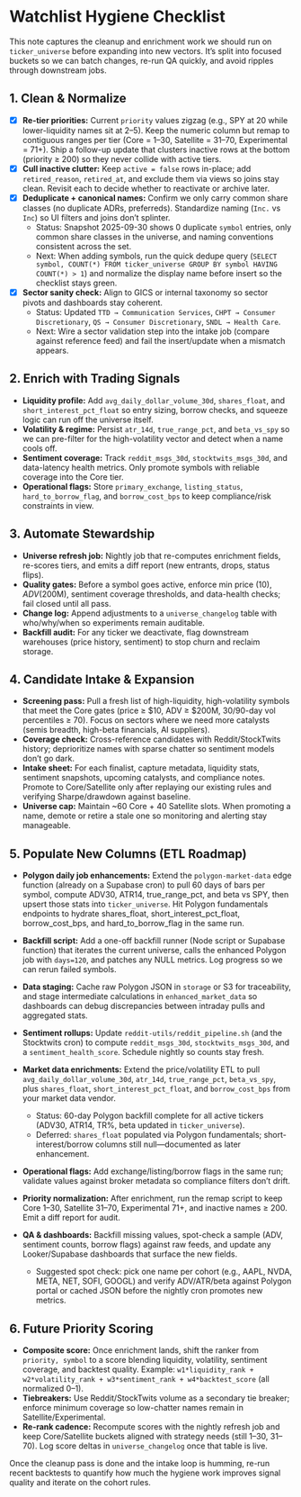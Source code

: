 # Watchlist Hygiene Checklist

This note captures the cleanup and enrichment work we should run on `ticker_universe` before expanding into new vectors. It’s split into focused buckets so we can batch changes, re-run QA quickly, and avoid ripples through downstream jobs.

## 1. Clean & Normalize
- [x] **Re-tier priorities:** Current `priority` values zigzag (e.g., SPY at 20 while lower-liquidity names sit at 2–5). Keep the numeric column but remap to contiguous ranges per tier (Core = 1–30, Satellite = 31–70, Experimental = 71+). Ship a follow-up update that clusters inactive rows at the bottom (priority ≥ 200) so they never collide with active tiers.
- [x] **Cull inactive clutter:** Keep `active = false` rows in-place; add `retired_reason`, `retired_at`, and exclude them via views so joins stay clean. Revisit each to decide whether to reactivate or archive later.
- [x] **Deduplicate + canonical names:** Confirm we only carry common share classes (no duplicate ADRs, preferreds). Standardize naming (`Inc.` vs `Inc`) so UI filters and joins don’t splinter.
  - Status: Snapshot 2025-09-30 shows 0 duplicate `symbol` entries, only common share classes in the universe, and naming conventions consistent across the set.
  - Next: When adding symbols, run the quick dedupe query (`SELECT symbol, COUNT(*) FROM ticker_universe GROUP BY symbol HAVING COUNT(*) > 1`) and normalize the display name before insert so the checklist stays green.
- [x] **Sector sanity check:** Align to GICS or internal taxonomy so sector pivots and dashboards stay coherent.
  - Status: Updated `TTD → Communication Services`, `CHPT → Consumer Discretionary`, `QS → Consumer Discretionary`, `SNDL → Health Care`.
  - Next: Wire a sector validation step into the intake job (compare against reference feed) and fail the insert/update when a mismatch appears.

## 2. Enrich with Trading Signals
- **Liquidity profile:** Add `avg_daily_dollar_volume_30d`, `shares_float`, and `short_interest_pct_float` so entry sizing, borrow checks, and squeeze logic can run off the universe itself.
- **Volatility & regime:** Persist `atr_14d`, `true_range_pct`, and `beta_vs_spy` so we can pre-filter for the high-volatility vector and detect when a name cools off.
- **Sentiment coverage:** Track `reddit_msgs_30d`, `stocktwits_msgs_30d`, and data-latency health metrics. Only promote symbols with reliable coverage into the Core tier.
- **Operational flags:** Store `primary_exchange`, `listing_status`, `hard_to_borrow_flag`, and `borrow_cost_bps` to keep compliance/risk constraints in view.

## 3. Automate Stewardship
- **Universe refresh job:** Nightly job that re-computes enrichment fields, re-scores tiers, and emits a diff report (new entrants, drops, status flips).
- **Quality gates:** Before a symbol goes active, enforce min price ($10), ADV ($200M), sentiment coverage thresholds, and data-health checks; fail closed until all pass.
- **Change log:** Append adjustments to a `universe_changelog` table with who/why/when so experiments remain auditable.
- **Backfill audit:** For any ticker we deactivate, flag downstream warehouses (price history, sentiment) to stop churn and reclaim storage.

## 4. Candidate Intake & Expansion
- **Screening pass:** Pull a fresh list of high-liquidity, high-volatility symbols that meet the Core gates (price ≥ $10, ADV ≥ $200M, 30/90-day vol percentiles ≥ 70). Focus on sectors where we need more catalysts (semis breadth, high-beta financials, AI suppliers).
- **Coverage check:** Cross-reference candidates with Reddit/StockTwits history; deprioritize names with sparse chatter so sentiment models don’t go dark.
- **Intake sheet:** For each finalist, capture metadata, liquidity stats, sentiment snapshots, upcoming catalysts, and compliance notes. Promote to Core/Satellite only after replaying our existing rules and verifying Sharpe/drawdown against baseline.
- **Universe cap:** Maintain ~60 Core + 40 Satellite slots. When promoting a name, demote or retire a stale one so monitoring and alerting stay manageable.

## 5. Populate New Columns (ETL Roadmap)
- **Polygon daily job enhancements:** Extend the `polygon-market-data` edge function (already on a Supabase cron) to pull 60 days of bars per symbol, compute ADV30, ATR14, true_range_pct, and beta vs SPY, then upsert those stats into `ticker_universe`. Hit Polygon fundamentals endpoints to hydrate shares_float, short_interest_pct_float, borrow_cost_bps, and hard_to_borrow_flag in the same run.
- **Backfill script:** Add a one-off backfill runner (Node script or Supabase function) that iterates the current universe, calls the enhanced Polygon job with `days=120`, and patches any NULL metrics. Log progress so we can rerun failed symbols.
- **Data staging:** Cache raw Polygon JSON in `storage` or S3 for traceability, and stage intermediate calculations in `enhanced_market_data` so dashboards can debug discrepancies between intraday pulls and aggregated stats.

- **Sentiment rollups:** Update `reddit-utils/reddit_pipeline.sh` (and the Stocktwits cron) to compute `reddit_msgs_30d`, `stocktwits_msgs_30d`, and a `sentiment_health_score`. Schedule nightly so counts stay fresh.
- **Market data enrichments:** Extend the price/volatility ETL to pull `avg_daily_dollar_volume_30d`, `atr_14d`, `true_range_pct`, `beta_vs_spy`, plus `shares_float`, `short_interest_pct_float`, and `borrow_cost_bps` from your market data vendor.
  - Status: 60-day Polygon backfill complete for all active tickers (ADV30, ATR14, TR%, beta updated in `ticker_universe`).
  - Deferred: `shares_float` populated via Polygon fundamentals; short-interest/borrow columns still null—documented as later enhancement.
- **Operational flags:** Add exchange/listing/borrow flags in the same run; validate values against broker metadata so compliance filters don’t drift.
- **Priority normalization:** After enrichment, run the remap script to keep Core 1–30, Satellite 31–70, Experimental 71+, and inactive names ≥ 200. Emit a diff report for audit.
- **QA & dashboards:** Backfill missing values, spot-check a sample (ADV, sentiment counts, borrow flags) against raw feeds, and update any Looker/Supabase dashboards that surface the new fields.
  - Suggested spot check: pick one name per cohort (e.g., AAPL, NVDA, META, NET, SOFI, GOOGL) and verify ADV/ATR/beta against Polygon portal or cached JSON before the nightly cron promotes new metrics.

## 6. Future Priority Scoring
- **Composite score:** Once enrichment lands, shift the ranker from `priority, symbol` to a score blending liquidity, volatility, sentiment coverage, and backtest quality. Example: `w1*liquidity_rank + w2*volatility_rank + w3*sentiment_rank + w4*backtest_score` (all normalized 0–1).
- **Tiebreakers:** Use Reddit/StockTwits volume as a secondary tie breaker; enforce minimum coverage so low-chatter names remain in Satellite/Experimental.
- **Re-rank cadence:** Recompute scores with the nightly refresh job and keep Core/Satellite buckets aligned with strategy needs (still 1–30, 31–70). Log score deltas in `universe_changelog` once that table is live.

Once the cleanup pass is done and the intake loop is humming, re-run recent backtests to quantify how much the hygiene work improves signal quality and iterate on the cohort rules.
